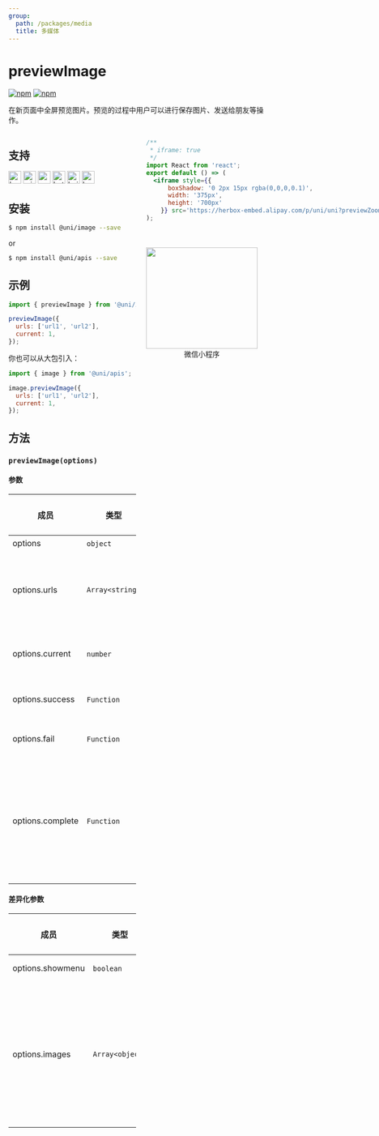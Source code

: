 ```yaml
---
group:
  path: /packages/media
  title: 多媒体
---
```


# previewImage 

[![npm](https://img.shields.io/npm/v/@uni/apis.svg)](https://www.npmjs.com/package/@uni/apis) [![npm](https://img.shields.io/npm/v/@uni/image.svg)](https://www.npmjs.com/package/@uni/image)

在新页面中全屏预览图片。预览的过程中用户可以进行保存图片、发送给朋友等操作。

<div style="display: flex;flex-direction: row;justify-content: space-between;">
<div style="margin-right: 20px;max-width: 50%;">

## 支持

<img alt="browser" src="https://gw.alicdn.com/tfs/TB1uYFobGSs3KVjSZPiXXcsiVXa-200-200.svg" width="25px" height="25px" title="h5" /> <img alt="miniApp" src="https://gw.alicdn.com/tfs/TB1bBpmbRCw3KVjSZFuXXcAOpXa-200-200.svg" width="25px" height="25px" title="阿里小程序" /> <img alt="wechatMiniprogram" src="https://img.alicdn.com/tfs/TB1slcYdxv1gK0jSZFFXXb0sXXa-200-200.svg" width="25px" height="25px" title="微信小程序" /> <img alt="bytedanceMicroApp" src="https://gw.alicdn.com/tfs/TB1jFtVzO_1gK0jSZFqXXcpaXXa-200-200.svg" width="25px" height="25px" title="字节跳动小程序" /> <img alt="baiduSmartProgram" src="https://img.alicdn.com/imgextra/i4/O1CN01jngdBb24yGv2Fu34G_!!6000000007459-2-tps-200-200.png" width="25px" height="25px" title="百度小程序" /> <img alt="kuaiShouMiniProgram" src="https://gw.alicdn.com/imgextra/i4/O1CN01kzmJMM24jcFEzp5Wv_!!6000000007427-2-tps-200-200.png" width="25px" height="25px" title="快手小程序" />

## 安装

```bash
$ npm install @uni/image --save
```
or
```bash
$ npm install @uni/apis --save
```
## 示例

```javascript
import { previewImage } from '@uni/image';

previewImage({
  urls: ['url1', 'url2'],
  current: 1,
});

```

你也可以从大包引入：
```js
import { image } from '@uni/apis';

image.previewImage({
  urls: ['url1', 'url2'],
  current: 1,
});

```

## 方法

### `previewImage(options)`

#### 参数

| 成员 | 类型 | 描述 | 必选 | 默认值 |
| --- | --- | --- | --- | --- |
| options | `object`  |  | ✔️ | - |
| options.urls | `Array<string>` | 需要预览的图片链接列表 | ✔️ |  |
| options.current | `number`  | 当前显示图片索引 | ✘ | 0 |
| options.success | `Function`  | 成功的回调 | ✘ | - |
| options.fail | `Function`  | 失败的回调 | ✘ | - |
| options.complete | `Function`  | 结束的回调 （调用成功、失败都会执行） | ✘ | - |

#### 差异化参数

| 成员 | 类型 | 描述 | 必选 | 默认值 | 支持度 |
| --- | --- | --- | --- | --- | -- |
| options.showmenu | `boolean`  | 是否显示长按菜单 | ✘ | true | <img alt="wechatMiniprogram" src="https://img.alicdn.com/tfs/TB1slcYdxv1gK0jSZFFXXb0sXXa-200-200.svg" width="25px" height="25px" title="微信小程序" /> 2.13.0 |
| options.images | `Array<object>` | 支持原图的图片链接列表，注意顺序需与 urls 中一致。images: [{url: '小图地址', origin_url: '原图地址'},...] | ✘ | - | <img alt="baiduSmartProgram" src="https://img.alicdn.com/imgextra/i4/O1CN01jngdBb24yGv2Fu34G_!!6000000007459-2-tps-200-200.png" width="25px" height="25px" title="百度小程序" /> |

</div>
<div>

```jsx | inline
/**
 * iframe: true
 */
import React from 'react';
export default () => (
  <iframe style={{
      boxShadow: '0 2px 15px rgba(0,0,0,0.1)',
      width: '375px',
      height: '700px'
    }} src='https://herbox-embed.alipay.com/p/uni/uni?previewZoom=100&view=preview&defaultPage=pages/image/index&topSlider=false'></iframe>
);
```

<div style="display: flex;margin-top: 50px;">
  <div>
    <img src="https://img.alicdn.com/imgextra/i4/O1CN01glSUyh1FfucijRlur_!!6000000000515-0-tps-608-622.jpg" width="220" height="200" />
    <div style="text-align: center;">微信小程序</div>
  </div>
</div>

</div>
</div>
